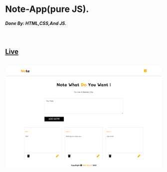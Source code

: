 # Note-App(pure JS).
<h5>Done By: HTML,CSS,And JS.</h5>
<br />
<h2><a href="https://adelsherif.github.io/Note-App/">Live</a></h2>
<br />
<img src="https://raw.githubusercontent.com/Adelsherif/Note-App/master/screencapture-file-C-Users-Dell-Documents-applications-EraaSoft-Apps-Note-App-index-html-2022-10-07-19_10_43.png" alt="image" />
